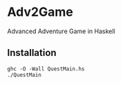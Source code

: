 # Adv2Game

Advanced Adventure Game in Haskell

## Installation

```
ghc -O -Wall QuestMain.hs
./QuestMain
```

